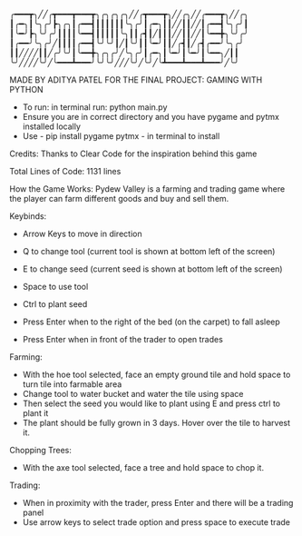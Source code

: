╭━━━┳╮╱╱╭┳━━━┳━━━┳╮╭╮╭╮╭╮╱╱╭┳━━━┳╮╱╱╭╮╱╱╭━━━┳╮╱╱╭╮
┃╭━╮┃╰╮╭╯┣╮╭╮┃╭━━┫┃┃┃┃┃┃╰╮╭╯┃╭━╮┃┃╱╱┃┃╱╱┃╭━━┫╰╮╭╯┃
┃╰━╯┣╮╰╯╭╯┃┃┃┃╰━━┫┃┃┃┃┃╰╮┃┃╭┫┃╱┃┃┃╱╱┃┃╱╱┃╰━━╋╮╰╯╭╯
┃╭━━╯╰╮╭╯╱┃┃┃┃╭━━┫╰╯╰╯┃╱┃╰╯┃┃╰━╯┃┃╱╭┫┃╱╭┫╭━━╯╰╮╭╯
┃┃╱╱╱╱┃┃╱╭╯╰╯┃╰━━╋╮╭╮╭╯╱╰╮╭╯┃╭━╮┃╰━╯┃╰━╯┃╰━━╮╱┃┃
╰╯╱╱╱╱╰╯╱╰━━━┻━━━╯╰╯╰╯╱╱╱╰╯╱╰╯╱╰┻━━━┻━━━┻━━━╯╱╰╯

MADE BY ADITYA PATEL FOR THE FINAL PROJECT: GAMING WITH PYTHON
- To run: in terminal run: python main.py
- Ensure you are in correct directory and you have pygame and pytmx installed locally
- Use - pip install pygame pytmx - in terminal to install 

Credits:
Thanks to Clear Code for the inspiration behind this game

Total Lines of Code: 1131 lines

How the Game Works:
Pydew Valley is a farming and trading game where the player can farm different goods and buy and sell them.

Keybinds:
- Arrow Keys to move in direction
- Q to change tool (current tool is shown at bottom left of the screen)
- E to change seed (current seed is shown at bottom left of the screen)

- Space to use tool 
- Ctrl to plant seed

- Press Enter when to the right of the bed (on the carpet) to fall asleep
- Press Enter when in front of the trader to open trades

Farming:
- With the hoe tool selected, face an empty ground tile and hold space to turn tile into farmable area
- Change tool to water bucket and water the tile using space
- Then select the seed you would like to plant using E and press ctrl to plant it
- The plant should be fully grown in 3 days. Hover over the tile to harvest it.

Chopping Trees:
- With the axe tool selected, face a tree and hold space to chop it.

Trading:
- When in proximity with the trader, press Enter and there will be a trading panel
- Use arrow keys to select trade option and press space to execute trade

